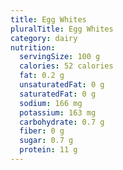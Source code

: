 ```yaml
---
title: Egg Whites
pluralTitle: Egg Whites
category: dairy
nutrition:
  servingSize: 100 g
  calories: 52 calories
  fat: 0.2 g
  unsaturatedFat: 0 g
  saturatedFat: 0 g
  sodium: 166 mg
  potassium: 163 mg
  carbohydrate: 0.7 g
  fiber: 0 g
  sugar: 0.7 g
  protein: 11 g
---
```

